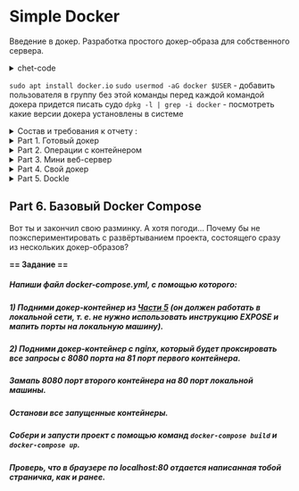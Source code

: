 # Simple Docker

Введение в докер. Разработка простого докер-образа для собственного сервера.
<details>
<summary>chet-code</summary>
  
- `docker run имя:версия`     - запустить контейнер нужной версии
- `docker run -p 80:5000 имя` - сопоставить порт 80 хоста порту 5000 в контейнере
- `**docker run -v ./opt/datadir/:/var/lib/mysql имя**` - смонтировать каталог /opt/datadir/ хоста в каталог /var/lib/mysql в котнейнере
- `docker exec -it name /bin/sh` - запустить контейнер и подключить ввод вывод в терминал  
            > -i - связать стандартный ввод хоста со стандартным вводом контейнера  
            > -t - связать стандартный вывод хоста со стандартным выводом контейнера  
- echo 'qwe' | docker run -i имя - передать на ввод контейнеру строку qwe  
- `docker inspect [container_id|container_name]`  имя - детальная информация о контейнере  
- `docker logs имя` - вывести стандартный вывод контейнера
- `docker exec имя nginx -t` - проверить правильность файла nginx.conf

 - `docker pull nginx`
  -`docker images`

> посмотреть какие контейнеры есть в системе
 - `docker ps` - покажет работающие  контейнеры   
 - `docker ps -q` - покажет только ИД контейнеров  
 - `docker ps -a` - покажет все контенеры в том числе и остановленные  
 - `docker ps -aq` -  покажет только ИД всех контейнеров
 - `sudo docker stop [container_id|container_name]`
> презапуск контейнера
 - `docker restart [container_id|container_name]`
 - `docker restart $(docker ps -aq)` - перезапустить все контейнеры
 - `docker exec -it do5_ex02 cat /etc/nginx/nginx.conf > nginx.conf` -

</details>

`sudo apt install docker.io`
`sudo usermod -aG docker $USER` - добавить пользователя в группу без этой команды перед каждой командой докера придется писать судо
`dpkg -l | grep -i docker` - посмотреть какие версии докера установлены в системе 


<details>
<summary> Состав и требования к отчету :</summary>
В качестве результата работы по первым двум задачам должен быть предоставлен отчет.  
В каждой части задания указано, что должно быть помещено в отчёт, после её выполнения.  
> Это могут быть ответы на вопросы, скриншоты и т. д.

В качестве результата работы по 3 задаче должны быть предоставлены исходные файлы для запуска веб-сервера.

В качестве результата работы по 4 и 5 задачам должны быть предоставлены докерфайлы.

В качестве результата работы по 6 задаче должен быть предоставлен файл *docker-compose.yml* и нужные для его запуска докерфайлы (если они не были предоставлены ранее).

- В репозиторий, в папку src, должен быть загружен отчёт с расширением .md;
- В отчёте должны быть выделены все части задания, как заголовки 2-го уровня;
- В рамках одной части задания всё, что помещается в отчёт, должно быть оформлено в виде списка;
- Каждый скриншот в отчёте должен быть кратко подписан (что показано на скриншоте);
- Все скриншоты обрезаны так, чтобы была видна только нужная часть экрана;
- На одном скриншоте допускается отображение сразу нескольких пунктов задания, но они все должны быть описаны в подписи к скриншоту;
- В репозиторий, в папку src/server, должны быть загружены исходные файлы для запуска веб-сервера из третьего задания;
- В репозиторий, в папку src, должны быть загружены итоговые докерфайлы для запуска образов из четвёртого и пятого заданий;
- В репозиторий, в папку src, должен быть загружен *docker-compose.yml* шестого задания;
- Необходимо быть готовым продемонстрировать решение вживую при необходимости.
</details>

<details>
<summary> Part 1. Готовый докер </summary> 

1. Возьми официальный докер-образ с **nginx** и выкачай его при помощи `docker pull nginx`  
![--scrin-- sudo docker pull](img/1_docker_pull_nginx.png "скачали nginx")  

2. Проверь наличие докер-образа через `docker images`  
![--scrin-- sudo docker images](img/1_docker_images_nginx.png "проверили что образ есть")  

3. Запусти докер-образ через `docker run -d [image_id|repository]`  
4. Проверь, что образ запустился через `docker ps`  
![--scrin-- sudo docker run -d](img/1_docker_run_ps_inspect.png "Запистили образ и проверили что он есть в списке контейнеров")  

5. Посмотри информацию о контейнере через `docker inspect [container_id|container_name]`  
По выводу команды определи и помести в отчёт
- размер контейнера - ![--scrin-- sudo docker size](img/1_docker_size.png "размер контейнера")
- список замапленных портов - ![--scrin-- sudo docker port](img/1_docker_port.png "замапленные порты")
- ip контейнера - ![--scrin-- sudo docker ip](img/1_docker_ip.png "ip контейнера")

7. Останови докер контейнер через `sudo docker stop [container_id|container_name]`  
8. Проверь, что контейнер остановился через `docker ps`
![--scrin-- sudo docker ps](img/1_docker_stop_ps.png "проверили что контейнер остановлен")

9. Запусти докер с портами 80 и 443 в контейнере, замапленными на такие же порты на локальной машине, через команду *run*  
10. Проверь, что в браузере по адресу *localhost:80* доступна стартовая страница **nginx**  
![--scrin-- localhost:80](img/1_docker_localhost_80.png "запустили контейнер с замапленными портами и проверили доступность страницы по локалхосту")  

11. Перезапусти докер контейнер через `docker restart [container_id|container_name]`  
12. Проверь любым способом, что контейнер запустился  
![--scrin-- docker restart ](img/1_docker_restart.png "рестартили контейнер, проверили что он перезапустился")


</details>

<details>
<summary> Part 2. Операции с контейнером</summary>


Докер-образ и контейнер готовы. Теперь можно покопаться в конфигурации **nginx** и отобразить статус страницы.

запустим контейнер задав ему удобное имя 
`sudo docker run -d -p 80:80 --name do5_ex02 nginx`
Если вдруг он не запустился проверить через команду с дирректирвой -а которая покажет все контейнеры зарегистрованные `sudo docker ps -a` статус контейнера если он exited попробовать перезапустить его командой `sudo docker restart do5_ex02` еще раз проверить статуc 
`docker rename  old_name new_name` rename running conteiner

1. Прочитай конфигурационный файл *nginx.conf* внутри докер контейнера через команду *exec*  
`sudo docker exec -it do5_ex02 cat /etc/nginx/nginx.conf`
![--scrin-- read nginx.conf ](img/2_exec_conf.jpg)

2. Создай на локальной машине файл *nginx.conf*  
`touch nginx.conf` 

3. Настрой в нем по пути */status* отдачу страницы статуса сервера **nginx**.
![--scrin-- touch local nginx.conf ](img/2_locl_nginx_conf.jpg)  

<details>
<summary>chet-code</summary>

> в него можно скопировать все что было прочитано на прошлом шаге и добавить секцию, при этом диррективу включения конфугарации надо закомментировать то есть строку `#include /etc/nginx/conf.d/*conf;`
в противном случае можно получать при перезапуске nginx ошибку `nginx: [warn] conflicting server name "loclhost" on 0.0.0.0:80, ignored` - эта ошибка возникает из-за двух одинаковых директивы "server_name" в двух отдельных файлах *.conf.  

</details>

```
server {
  location /status{
    stub_status on;
  }
}
```  


4. Скопируй созданный файл *nginx.conf* внутрь докер-образа через команду `docker cp`  
командой из шага 1 можно проверить что файл скопирован и заменен  
`sudo docker cp nginx.conf do5_ex02:/etc/nginx/nginx.conf`  
![--scrin-- cp nginx.conf ](img/2_cp_nginx_conf.jpg)  



5. Перезапусти **nginx** внутри докер-образа через команду *exec*
   `docker exec $(docker ps -q) nginx -t` -- rewue file nginx.conf
![--scrin-- reload nginx.conf ](img/2_reload_nginx_conf.jpg)  

7. Проверь, что по адресу *localhost:80/status* отдается страничка со статусом сервера **nginx**  
![--scrin-- status nginx.conf ](img/2_status.jpg)  


8. Экспортируй контейнер в файл *container.tar* через команду *export*  
теория https://netpoint-dc.com/blog/sohranenie-i-zagruzka-obrazov-kontejnerov-docker/  
Проверь что архив создан командой ls.

9. Останови контейнер  

10. Удали образ через `docker rmi [image_id|repository]`, не удаляя перед этим контейнеры  

![--scrin-- export + stop + rmi ](img/2_export_stop_rmi.jpg)  

10.  Удали остановленный контейнер  

![--scrin-- rm container ](img/2_rm_container.jpg)  


11. Импортируй контейнер обратно через команду *import*.
12. Запусти импортированный контейнер.
13. Проверь, что по адресу *localhost:80/status* отдается страничка со статусом сервера **nginx**.
![--scrin-- rm container ](img/2_import.png)

</details>

<details>
<summary> Part 3. Мини веб-сервер</summary>

[ Скрипт который запустит сборку сервера  ](part3/p3.sh)  


Теперь стоит немного оторваться от докера, чтобы подготовиться к последнему этапу. Время написать свой сервер.
Теория + пример https://lectureswww.readthedocs.io/5.web.server/fcgi.html

Список команд в скрипте    [--Список использованных команд-- server.c ](../DEL/scripts.sh)  

![--scrin-- update ](img/update.png "Установка обновлений внутрь запущенного контейнера nginx" )   
![--scrin-- install ](img/install.png "установка spawn-fcgi" )    
![--scrin-- version ](img/version.png "проверка версии spawn-fcgi")  


`sudo docker exec -it $(sudo docker ps -q) /bin/sh` - Go in docker conteiner

**== Задание ==**

1. Напиши мини-сервер на **C** и **FastCgi**, который будет возвращать простейшую страничку с надписью `Hello World!`  
2. Запусти написанный мини-сервер через *spawn-fcgi* на порту 8080.
3. Напиши свой *nginx.conf*, который будет проксировать все запросы с 81 порта на *127.0.0.1:8080*  
4. Проверь, что в браузере по *localhost:81* отдается написанная тобой страничка.
5. Положи файл *nginx.conf* по пути *./nginx/nginx.conf* (это понадобится позже).
   ![--scrin-- itog ](img/do05_ex03.png "запущенный и работающий сервер внутри докер контейнера")  

</details>

<details>
<summary> Part 4. Свой докер </summary>


[ Скрипт который запустит сборку сервера DOCERFILE ](part4/p4.sh)  

Теперь всё готово. Можно приступать к написанию докер-образа для созданного сервера.

**== Задание ==**

*При написании докер-образа избегай множественных вызовов команд RUN*

#### Напиши свой докер-образ, который:
##### 1) собирает исходники мини сервера на FastCgi из [Части 3](#part-3-мини-веб-сервер);
##### 2) запускает его на 8080 порту;
##### 3) копирует внутрь образа написанный *./nginx/nginx.conf*;
##### 4) запускает **nginx**.
_**nginx** можно установить внутрь докера самостоятельно, а можно воспользоваться готовым образом с **nginx**'ом, как базовым._

##### Собери написанный докер-образ через `docker build` при этом указав имя и тег.
##### Проверь через `docker images`, что все собралось корректно.
##### Запусти собранный докер-образ с маппингом 81 порта на 80 на локальной машине и маппингом папки *./nginx* внутрь контейнера по адресу, где лежат конфигурационные файлы **nginx**'а (см. [Часть 2](#part-2-операции-с-контейнером)).
##### Проверь, что по localhost:80 доступна страничка написанного мини сервера.
10. Допиши в *./nginx/nginx.conf* проксирование странички */status*, по которой надо отдавать статус сервера **nginx**
    `docker run -d -v ./nginx/nginx.conf:/etc/nginx/nginx.conf -p 80:81 nginx:ex04`
##### Перезапусти докер-образ.
*Если всё сделано верно, то, после сохранения файла и перезапуска контейнера, конфигурационный файл внутри докер-образа должен обновиться самостоятельно без лишних действий*.
##### Проверь, что теперь по *localhost:80/status* отдается страничка со статусом **nginx**

</details>


<details>
<summary> Part 5. Dockle  </summary>
  
[ Скрипт установки утилиты Dockle](part5/install_dockle.sh)    
[ Скрипт который запустит сборку сервера DOCKERFILE и проверить его на корректность](part5/p5.sh)  

После написания образа никогда не будет лишним проверить его на безопасность.

**== Задание ==**

1.  Просканируй образ из предыдущего задания через `dockle [image_id|repository]`  
2.  Исправь образ так, чтобы при проверке через **dockle** не было ошибок и предупреждений  
`dockle -ak NGINX_GPGKEY   имя:версия `   --   **CIS-DI-0010** nginx:ex05  `-ak` это `--accept-key` можно применить еще другие ключи которые можно посмотреть по хелпу этой команды, но у меня не вышло найти комбинацию
`export DOCKER_CONTENT_TRUST=1 ` # need to write  **CIS-DI-0005**   
`dockle --ignore CIS-DI-0010 имя:версия ` - точно работает   
**DKL-DI-0003** Avoid apt-get dist-upgrade - предоложения апдейта и инсталяции надо объеденять в один блок через оператор && ghbvth `RUN apt-get update && apt-get install -y ...`


</details>

## Part 6. Базовый Docker Compose

Вот ты и закончил свою разминку. А хотя погоди...
Почему бы не поэкспериментировать с развёртыванием проекта, состоящего сразу из нескольких докер-образов?

**== Задание ==**

##### Напиши файл *docker-compose.yml*, с помощью которого:
##### 1) Подними докер-контейнер из [Части 5](#part-5-инструмент-dockle) _(он должен работать в локальной сети, т. е. не нужно использовать инструкцию **EXPOSE** и мапить порты на локальную машину)_.
##### 2) Подними докер-контейнер с **nginx**, который будет проксировать все запросы с 8080 порта на 81 порт первого контейнера.
##### Замапь 8080 порт второго контейнера на 80 порт локальной машины.

##### Останови все запущенные контейнеры.
##### Собери и запусти проект с помощью команд `docker-compose build` и `docker-compose up`.
##### Проверь, что в браузере по *localhost:80* отдается написанная тобой страничка, как и ранее.
